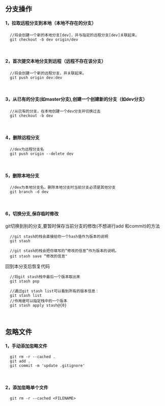 ## 分支操作

#### 1，拉取远程分支到本地（本地不存在的分支）

```
  //将会创建一个新的本地分支[dev]，并与指定的远程分支[dev]关联起来。
  git checkout -b dev origin/dev
```
<br>

#### 2，首次提交本地分支到远程（远程不存在该分支） 
```
  //将会创建一个新的远程分支，并关联起来。
  git push origin dev:dev
```
<br>

#### 3，从已有的分支(如master分支),创建一个创建新的分支（如dev分支）
```
  //从已有的分支，在本地创建一个dev分支并切换过去
  git checkout -b dev
```
<br>

#### 4，删除远程分支
```
  //dev为远程分支名
  git push origin --delete dev
```
<br>

#### 5，删除本地分支
```
  //dev为本地分支名，删除本地分支时当前分支必须是其他分支
  git branch -d dev
```
<br>

#### 6，切换分支,保存临时修改
  git切换到别的分支,要暂时保存当前分支的修改(不想进行add 和commit)的方法 
```
  //git stash的栈会直接给你一个hash值作为版本的说明
  git stash

  //git stash的栈会把你填写的“修改的信息”作为版本的说明。
  git stash save “修改的信息"
``` 

  回到本分支后恢复代码
```
  //将git stash栈中最后一个版本取出来
  git stash pop

  //通过git stash list可以看到所有的版本信息：
  git stash list
  //作用是可以指定栈中的一个版本
  git stash apply stash@{0}
```
<br>

## 忽略文件
#### 1，手动添加忽略文件
```
  git rm -r --cached .
  git add .
  git commit -m 'update .gitignore'
```
<br>

#### 2，添加忽略单个文件
```
  git rm -r --cached <FILENAME>
```
<br>
